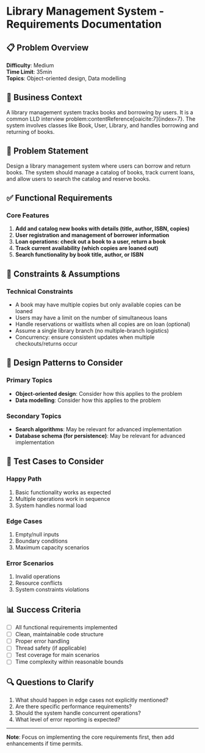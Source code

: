 # Library Management System - Requirements Documentation

## 📋 Problem Overview

**Difficulty**: Medium  
**Time Limit**: 35min  
**Topics**: Object-oriented design, Data modelling

## 🎯 Business Context

A library management system tracks books and borrowing by users. It is a common LLD interview problem:contentReference[oaicite:7]{index=7}. The system involves classes like Book, User, Library, and handles borrowing and returning of books.

## 📝 Problem Statement

Design a library management system where users can borrow and return books. The system should manage a catalog of books, track current loans, and allow users to search the catalog and reserve books.

## ✅ Functional Requirements

### Core Features
1. **Add and catalog new books with details (title, author, ISBN, copies)**
2. **User registration and management of borrower information**
3. **Loan operations: check out a book to a user, return a book**
4. **Track current availability (which copies are loaned out)**
5. **Search functionality by book title, author, or ISBN**

## 🚫 Constraints & Assumptions

### Technical Constraints
- A book may have multiple copies but only available copies can be loaned
- Users may have a limit on the number of simultaneous loans
- Handle reservations or waitlists when all copies are on loan (optional)
- Assume a single library branch (no multiple-branch logistics)
- Concurrency: ensure consistent updates when multiple checkouts/returns occur

## 🎨 Design Patterns to Consider

### Primary Topics
- **Object-oriented design**: Consider how this applies to the problem
- **Data modelling**: Consider how this applies to the problem

### Secondary Topics
- **Search algorithms**: May be relevant for advanced implementation
- **Database schema (for persistence)**: May be relevant for advanced implementation

## 🧪 Test Cases to Consider

### Happy Path
1. Basic functionality works as expected
2. Multiple operations work in sequence
3. System handles normal load

### Edge Cases
1. Empty/null inputs
2. Boundary conditions
3. Maximum capacity scenarios

### Error Scenarios
1. Invalid operations
2. Resource conflicts
3. System constraints violations

## 📊 Success Criteria

- [ ] All functional requirements implemented
- [ ] Clean, maintainable code structure
- [ ] Proper error handling
- [ ] Thread safety (if applicable)
- [ ] Test coverage for main scenarios
- [ ] Time complexity within reasonable bounds

## 🔍 Questions to Clarify

1. What should happen in edge cases not explicitly mentioned?
2. Are there specific performance requirements?
3. Should the system handle concurrent operations?
4. What level of error reporting is expected?

---
**Note**: Focus on implementing the core requirements first, then add enhancements if time permits.